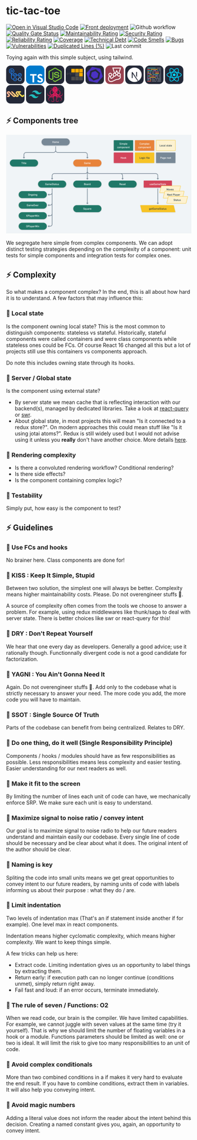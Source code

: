 # tic-tac-toe

[![Open in Visual Studio Code](https://img.shields.io/static/v1?logo=visualstudiocode&label=&message=Open%20in%20Visual%20Studio%20Code&labelColor=2c2c32&color=007acc&logoColor=007acc)](https://github.dev/jpb06/tic-tac-toe)
[![Front deployment](https://img.shields.io/github/deployments/jpb06/tic-tac-toe/production?label=front%20deploy&logo=vercel&logoColor=white)](https://tic-tac-toe-jpb06.vercel.app)
![Github workflow](https://img.shields.io/github/workflow/status/jpb06/tic-tac-toe/tests%20and%20sonarcloud%20scan?label=last%20workflow&logo=github-actions)
[![Quality Gate Status](https://sonarcloud.io/api/project_badges/measure?project=jpb06_tic-tac-toe&metric=alert_status)](https://sonarcloud.io/summary/new_code?id=jpb06_tic-tac-toe)
[![Maintainability Rating](https://sonarcloud.io/api/project_badges/measure?project=jpb06_tic-tac-toe&metric=sqale_rating)](https://sonarcloud.io/summary/new_code?id=jpb06_tic-tac-toe)
[![Security Rating](https://sonarcloud.io/api/project_badges/measure?project=jpb06_tic-tac-toe&metric=security_rating)](https://sonarcloud.io/summary/new_code?id=jpb06_tic-tac-toe)
[![Reliability Rating](https://sonarcloud.io/api/project_badges/measure?project=jpb06_tic-tac-toe&metric=reliability_rating)](https://sonarcloud.io/summary/new_code?id=jpb06_tic-tac-toe)
[![Coverage](https://sonarcloud.io/api/project_badges/measure?project=jpb06_tic-tac-toe&metric=coverage)](https://sonarcloud.io/summary/new_code?id=jpb06_tic-tac-toe)
[![Technical Debt](https://sonarcloud.io/api/project_badges/measure?project=jpb06_tic-tac-toe&metric=sqale_index)](https://sonarcloud.io/summary/new_code?id=jpb06_tic-tac-toe)
[![Code Smells](https://sonarcloud.io/api/project_badges/measure?project=jpb06_tic-tac-toe&metric=code_smells)](https://sonarcloud.io/summary/new_code?id=jpb06_tic-tac-toe)
[![Bugs](https://sonarcloud.io/api/project_badges/measure?project=jpb06_tic-tac-toe&metric=bugs)](https://sonarcloud.io/summary/new_code?id=jpb06_tic-tac-toe)
[![Vulnerabilities](https://sonarcloud.io/api/project_badges/measure?project=jpb06_tic-tac-toe&metric=vulnerabilities)](https://sonarcloud.io/summary/new_code?id=jpb06_tic-tac-toe)
[![Duplicated Lines (%)](https://sonarcloud.io/api/project_badges/measure?project=jpb06_tic-tac-toe&metric=duplicated_lines_density)](https://sonarcloud.io/summary/new_code?id=jpb06_tic-tac-toe)
![Last commit](https://img.shields.io/github/last-commit/jpb06/tic-tac-toe?logo=git)

Toying again with this simple subject, using tailwind.

<!-- readme-package-icons start -->

<p align="left"><a href="https://docs.github.com/en/actions" target="_blank"><img height="50" src="https://raw.githubusercontent.com/jpb06/jpb06/master/icons/GithubActions-Dark.svg" /></a>&nbsp;<a href="https://www.typescriptlang.org/docs/" target="_blank"><img height="50" src="https://raw.githubusercontent.com/jpb06/jpb06/master/icons/TypeScript.svg" /></a>&nbsp;<a href="https://nodejs.org/en/docs/" target="_blank"><img height="50" src="https://raw.githubusercontent.com/jpb06/jpb06/master/icons/NodeJS-Dark.svg" /></a>&nbsp;<a href="https://pnpm.io/motivation" target="_blank"><img height="50" src="https://raw.githubusercontent.com/jpb06/jpb06/master/icons/Pnpm-Dark.svg" /></a>&nbsp;<a href="https://eslint.org/docs/latest/" target="_blank"><img height="50" src="https://raw.githubusercontent.com/jpb06/jpb06/master/icons/Eslint-Dark.svg" /></a>&nbsp;<a href="https://jestjs.io/docs/getting-started" target="_blank"><img height="50" src="https://raw.githubusercontent.com/jpb06/jpb06/master/icons/Jest.svg" /></a>&nbsp;<a href="https://nextjs.org/docs/getting-started" target="_blank"><img height="50" src="https://raw.githubusercontent.com/jpb06/jpb06/master/icons/NextJS-Dark.svg" /></a>&nbsp;<a href="https://prettier.io/docs/en/index.html" target="_blank"><img height="50" src="https://raw.githubusercontent.com/jpb06/jpb06/master/icons/Prettier-Dark.svg" /></a>&nbsp;<a href="https://reactjs.org/docs/getting-started.html" target="_blank"><img height="50" src="https://raw.githubusercontent.com/jpb06/jpb06/master/icons/React-Dark.svg" /></a>&nbsp;<a href="https://swc.rs/docs/getting-started" target="_blank"><img height="50" src="https://raw.githubusercontent.com/jpb06/jpb06/master/icons/Swc-Dark.svg" /></a>&nbsp;<a href="https://tailwindcss.com/docs/installation" target="_blank"><img height="50" src="https://raw.githubusercontent.com/jpb06/jpb06/master/icons/TailwindCSS-Dark.svg" /></a>&nbsp;<a href="https://testing-library.com/docs/" target="_blank"><img height="50" src="https://raw.githubusercontent.com/jpb06/jpb06/master/icons/TestingLibrary-Dark.svg" /></a></p>

<!-- readme-package-icons end -->

## ⚡ Components tree

![Diagram](./docs/components-tree.png)

We segregate here simple from complex components. We can adopt distinct testing strategies depending on the complexity of a component: unit tests for simple components and integration tests for complex ones.

## ⚡ Complexity

So what makes a component complex? In the end, this is all about how hard it is to understand. A few factors that may influence this:

### 🔶 Local state

Is the component owning local state? This is the most common to distinguish components: stateless vs stateful. Historically, stateful components were called containers and were class components while stateless ones could be FCs. Of course React 16 changed all this but a lot of projects still use this containers vs components approach.

Do note this includes owning state through its hooks.

### 🔶 Server / Global state

Is the component using external state?

- By server state we mean cache that is reflecting interaction with our backend(s), managed by dedicated libraries. Take a look at [react-query](https://react-query.tanstack.com) or [swr](https://swr.vercel.app).
- About global state, in most projects this will mean "Is it connected to a redux store?". On modern approaches this could mean stuff like "Is it using jotai atoms?". Redux is still widely used but I would not advise using it unless you **really** don't have another choice. More details [here](https://github.com/jpb06/workshop-react-front/blob/master/docs/bp-frontend-guidelines.md#-lets-avoid-redux-if-we-can).

### 🔶 Rendering complexity

- Is there a convoluted rendering workflow? Conditional rendering?
- Is there side effects?
- Is the component containing complex logic?

### 🔶 Testability

Simply put, how easy is the component to test?

## ⚡ Guidelines

### 🔶 Use FCs and hooks

No brainer here. Class components are done for!

### 🔶 KISS : Keep It Simple, Stupid

Between two solution, the simplest one will always be better. Complexity means higher maintainability costs. Please. Do not overengineer stuffs 🥲.

A source of complexity often comes from the tools we choose to answer a problem. For example, using redux middlewares like thunk/saga to deal with server state. There is better choices like swr or react-query for this!

### 🔶 DRY : Don't Repeat Yourself

We hear that one every day as developers. Generally a good advice; use it rationally though. Functionnally divergent code is not a good candidate for factorization.

### 🔶 YAGNI : You Ain't Gonna Need It

Again. Do not overengineer stuffs 🥲. Add only to the codebase what is strictly necessary to answer your need. The more code you add, the more code you will have to maintain.

### 🔶 SSOT : Single Source Of Truth

Parts of the codebase can benefit from being centralized. Relates to DRY.

### 🔶 Do one thing, do it well (Single Responsibility Principle)

Components / hooks / modules should have as few responsibilities as possible. Less responsibilities means less complexity and easier testing. Easier understanding for our next readers as well.

### 🔶 Make it fit to the screen

By limiting the number of lines each unit of code can have, we mechanically enforce SRP. We make sure each unit is easy to understand.

### 🔶 Maximize signal to noise ratio / convey intent

Our goal is to maximize signal to noise radio to help our future readers understand and maintain easily our codebase. Every single line of code should be necessary and be clear about what it does. The original intent of the author should be clear.

### 🔶 Naming is key

Spliting the code into small units means we get great opportunities to convey intent to our future readers, by naming units of code with labels informing us about their purpose : what they do / are.

### 🔶 Limit indentation

Two levels of indentation max (That's an if statement inside another if for example). One level max in react components.

Indentation means higher cyclomatic complexity, which means higher complexity. We want to keep things simple.

A few tricks can help us here:

- Extract code. Limiting indentation gives us an opportunity to label things by extracting them.
- Return early: if execution path can no longer continue (conditions unmet), simply return right away.
- Fail fast and loud: if an error occurs, terminate immediately.

### 🔶 The rule of seven / Functions: O2

When we read code, our brain is the compiler. We have limited capabilities. For example, we cannot juggle with seven values at the same time (try it yourself). That is why we should limit the number of floating variables in a hook or a module. Functions parameters should be limited as well: one or two is ideal. It will limit the risk to give too many responsibilities to an unit of code.

### 🔶 Avoid complex conditionals

More than two combined conditions in a if makes it very hard to evaluate the end result. If you have to combine conditions, extract them in variables. It will also help you conveying intent.

### 🔶 Avoid magic numbers

Adding a literal value does not inform the reader about the intent behind this decision. Creating a named constant gives you, again, an opportunity to convey intent.
